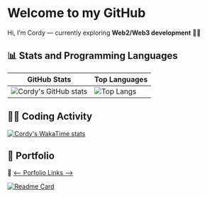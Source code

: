 # Welcome to my GitHub
Hi, I’m Cordy — currently exploring **Web2/Web3 development** 🚀🚀

## 📊 Stats and Programming Languages

| GitHub Stats | Top Languages |
|--------------|---------------|
| ![Cordy's GitHub stats](https://cordystackxdata.vercel.app/api?username=cordyStackX&theme=blue-green) | ![Top Langs](https://cordystackxdata.vercel.app/api/top-langs/?username=cordyStackX&langs_count=5&theme=blue-green) |


## 👨‍💻 Coding Activity
[![Cordy's WakaTime stats](https://cordystackxdata.vercel.app/api/wakatime?username=cordyStackX&theme=blue-green)](https://wakatime.com/@cordyStackX)


## 🚀 Portfolio

🔗 [<-- Porfolio Links -->](https://cordy-stack-x.vercel.app/)

[![Readme Card](https://cordystackxdata.vercel.app/api/pin/?username=cordyStackX&repo=cordyStackX&theme=blue-green)](https://github.com/cordyStackX/cordyStackX)

